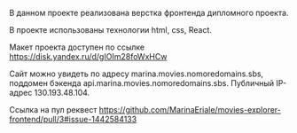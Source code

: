 В данном проекте реализована верстка фронтенда дипломного проекта.

В проекте использованы технологии html, css, React.

Макет проекта доступен по ссылке https://disk.yandex.ru/d/gIOIm28foWxHCw

Сайт можно увидеть по адресу marina.movies.nomoredomains.sbs, поддомен бэкенда api.marina.movies.nomoredomains.sbs.
Публичный IP-адрес 130.193.48.104.
 
Ссылка на пул реквест https://github.com/MarinaEriale/movies-explorer-frontend/pull/3#issue-1442584133